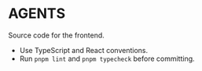 # AGENTS

Source code for the frontend.

- Use TypeScript and React conventions.
- Run `pnpm lint` and `pnpm typecheck` before committing.
